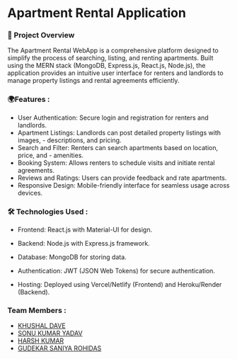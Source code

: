 
# Apartment Rental Application 

### 🚀  Project Overview 

The Apartment Rental WebApp is a comprehensive platform designed to simplify the process of searching, listing, and renting apartments. Built using the MERN stack (MongoDB, Express.js, React.js, Node.js), the application provides an intuitive user interface for renters and landlords to manage property listings and rental agreements efficiently.


### 🌍Features :


- User Authentication: Secure login and registration for renters and landlords.
- Apartment Listings: Landlords can post detailed property listings with images, - descriptions, and pricing.
- Search and Filter: Renters can search apartments based on location, price, and - amenities.
- Booking System: Allows renters to schedule visits and initiate rental agreements.
- Reviews and Ratings: Users can provide feedback and rate apartments.
- Responsive Design: Mobile-friendly interface for seamless usage across devices.

### 🛠️ Technologies Used :

 - Frontend: React.js with Material-UI for design.

- Backend: Node.js with Express.js framework.

- Database: MongoDB for storing data.

- Authentication: JWT (JSON Web Tokens) for secure authentication.

- Hosting: Deployed using Vercel/Netlify (Frontend) and Heroku/Render (Backend).


### Team Members :


- [KHUSHAL DAVE](https://www.github.com/Khushall-7)
- [SONU KUMAR YADAV](https://github.com/SonuXcoderMania)
- [HARSH KUMAR](https://github.com/krharshz44)
- [GUDEKAR SANIYA ROHIDAS](https://www.github.com/octokatherine)


